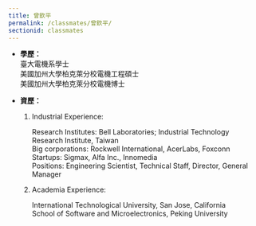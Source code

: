 ```yaml
---
title: 曾欽平
permalink: /classmates/曾欽平/
sectionid: classmates
---
```


- **學歷：**<br />
  臺大電機系學士<br />
  美國加州大學柏克萊分校電機工程碩士<br />
  美國加州大學柏克萊分校電機博士

- **資歷：**<br />
  1. Industrial Experience:

     Research Institutes: Bell Laboratories; Industrial Technology Research Institute, Taiwan<br />
     Big corporations: Rockwell International, AcerLabs, Foxconn<br />
     Startups: Sigmax, Alfa Inc., Innomedia<br />
     Positions: Engineering Scientist, Technical Staff, Director, General Manager

  2. Academia Experience:

     International Technological University, San Jose, California<br />
     School of Software and Microelectronics, Peking University

